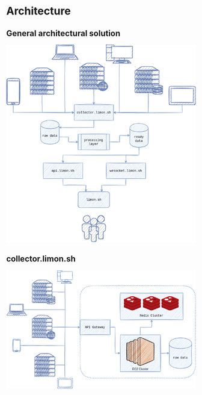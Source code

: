 # Architecture

## General architectural solution
![Big picture!](big-picture.png "Big picture architecture solution")


## collector.limon.sh
![collector.limon.sh!](collector.limon.sh.png "Big picture of collector")
